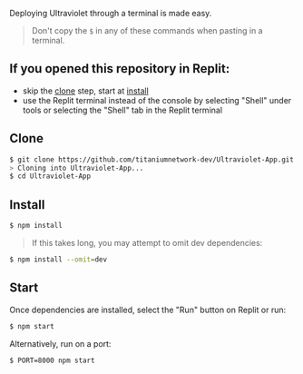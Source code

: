 Deploying Ultraviolet through a terminal is made easy.

> Don't copy the `$` in any of these commands when pasting in a terminal.

## If you opened this repository in Replit:

- skip the [clone](#clone) step, start at [install](#install)
- use the Replit terminal instead of the console by selecting "Shell" under tools or selecting the "Shell" tab in the Replit terminal

## Clone

```sh
$ git clone https://github.com/titaniumnetwork-dev/Ultraviolet-App.git
> Cloning into Ultraviolet-App...
$ cd Ultraviolet-App
```

## Install

```sh
$ npm install
```

> If this takes long, you may attempt to omit dev dependencies:

```sh
$ npm install --omit=dev
```

## Start

Once dependencies are installed, select the "Run" button on Replit or run:

```sh
$ npm start
```

Alternatively, run on a port:

```sh
$ PORT=8000 npm start
```
